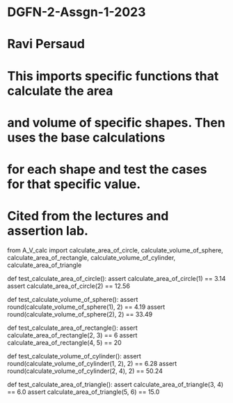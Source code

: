 # DGFN-2-Assgn-1-2023
# Ravi Persaud
# This imports specific functions that calculate the area
# and volume of specific shapes. Then uses the base calculations 
# for each shape and test the cases for that specific value.
# Cited from the lectures and assertion lab.
from A_V_calc import calculate_area_of_circle, calculate_volume_of_sphere, calculate_area_of_rectangle, calculate_volume_of_cylinder, calculate_area_of_triangle

def test_calculate_area_of_circle():
    assert calculate_area_of_circle(1) == 3.14
    assert calculate_area_of_circle(2) == 12.56

def test_calculate_volume_of_sphere():
    assert round(calculate_volume_of_sphere(1), 2) == 4.19
    assert round(calculate_volume_of_sphere(2), 2) == 33.49

def test_calculate_area_of_rectangle():
    assert calculate_area_of_rectangle(2, 3) == 6
    assert calculate_area_of_rectangle(4, 5) == 20

def test_calculate_volume_of_cylinder():
    assert round(calculate_volume_of_cylinder(1, 2), 2) == 6.28
    assert round(calculate_volume_of_cylinder(2, 4), 2) == 50.24

def test_calculate_area_of_triangle():
    assert calculate_area_of_triangle(3, 4) == 6.0
    assert calculate_area_of_triangle(5, 6) == 15.0
